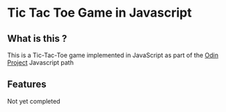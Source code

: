 # Tic Tac Toe Game in Javascript

## What is this ?

This is a Tic-Tac-Toe game implemented in JavaScript as part of the
[Odin Project](https://www.theodinproject.com) Javascript path

## Features

Not yet completed
